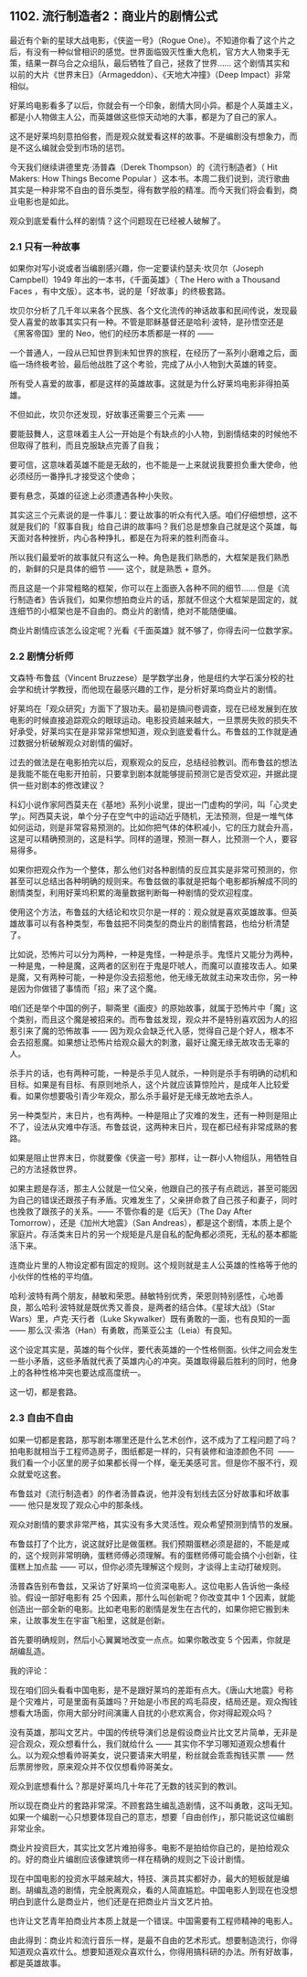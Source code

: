 ## 1102. 流行制造者2：商业片的剧情公式

最近有个新的星球大战电影，《侠盗一号》（Rogue One）。不知道你看了这个片之后，有没有一种似曾相识的感觉。世界面临毁灭性重大危机，官方大人物束手无策，结果一群乌合之众组队，最后牺牲了自己，拯救了世界…… 这个剧情其实和以前的大片《世界末日》（Armageddon）、《天地大冲撞》（Deep Impact）非常相似。

好莱坞电影看多了以后，你就会有一个印象，剧情大同小异。都是个人英雄主义，都是小人物做主人公，而英雄做这些惊天动地的大事，都是为了自己的家人。

这不是好莱坞刻意拍俗套，而是观众就爱看这样的故事。不是编剧没有想象力，而是不这么编就会受到市场的惩罚。

今天我们继续讲德里克·汤普森（Derek Thompson）的《流行制造者》（ Hit Makers: How Things Become Popular ）这本书。本周二我们说到，流行歌曲其实是一种非常不自由的音乐类型，得有数学般的精准。而今天我们将会看到，商业电影也是如此。

观众到底爱看什么样的剧情？这个问题现在已经被人破解了。

### 2.1 只有一种故事

如果你对写小说或者当编剧感兴趣，你一定要读约瑟夫·坎贝尔（Joseph Campbell）1949 年出的一本书，《千面英雄》（ The Hero with a Thousand Faces ，有中文版）。这本书，说的是「好故事」的终极套路。

坎贝尔分析了几千年以来各个民族、各个文化流传的神话故事和民间传说，发现最受人喜爱的故事其实只有一种。不管是耶稣基督还是哈利·波特，是孙悟空还是《黑客帝国》里的 Neo，他们的经历本质都是一样的 ——

一个普通人，一段从已知世界到未知世界的旅程，在经历了一系列小磨难之后，面临一场终极考验，最后他战胜了这个考验，完成了从小人物到大英雄的转变。

所有受人喜爱的故事，都是这样的英雄故事。这就是为什么好莱坞电影非得拍英雄。

不但如此，坎贝尔还发现，好故事还需要三个元素 ——

要能鼓舞人，这意味着主人公一开始是个有缺点的小人物，到剧情结束的时候他不但取得了胜利，而且克服缺点完善了自我；

要可信，这意味着英雄不能是无敌的，也不能是一上来就说我要担负重大使命，他必须经历一番挣扎才接受这个使命；

要有悬念，英雄的征途上必须遭遇各种小失败。

其实这三个元素说的是一件事儿：要让故事的听众有代入感。咱们仔细想想，这不就是我们的「叙事自我」给自己讲的故事吗？我们总是想象自己就是这个英雄，每天面对各种挫折，内心各种挣扎，都是在为将来的胜利而奋斗。

所以我们最爱听的故事就只有这么一种。角色是我们熟悉的，大框架是我们熟悉的，新鲜的只是具体的细节 —— 这个，就是熟悉 + 意外。

而且这是一个非常粗略的框架，你可以在上面嵌入各种不同的细节…… 但是《流行制造者》告诉我们，如果你想拍商业片的话，那就不但这个大框架是固定的，就连细节的小框架也是不自由的。商业片的剧情，绝对不能随便编。

商业片剧情应该怎么设定呢？光看《千面英雄》就不够了，你得去问一位数学家。

### 2.2 剧情分析师

文森特·布鲁兹（Vincent Bruzzese）是学数学出身，他是纽约大学石溪分校的社会学和统计学教授，而他现在最感兴趣的工作，是分析好莱坞商业片的剧情。

好莱坞在「观众研究」方面下了狠功夫。最初是搞问卷调查，现在已经发展到在放电影的时候直接追踪观众的眼球运动。电影投资越来越大，一旦票房失败的损失不好承受，好莱坞实在是非常非常想知道，观众到底爱看什么。布鲁兹的工作就是通过数据分析破解观众对剧情的偏好。

过去的做法是在电影拍完以后，观察观众的反应，总结经验教训。而布鲁兹的想法是我能不能在电影开拍前，只要拿到剧本就能够提前预测它是否受欢迎，并据此提供一些对剧本的修改建议？

科幻小说作家阿西莫夫在《基地》系列小说里，提出一门虚构的学问，叫「心灵史学」。阿西莫夫说，单个分子在空气中的运动近乎随机，无法预测，但是一堆气体如何运动，则是非常容易预测的。比如你把气体的体积减小，它的压力就会升高，这是可以精确预测的，这是科学。同样的道理，预测一群人，比预测一个人，要容易得多。

如果你把观众作为一个整体，那么他们对各种剧情的反应其实是非常可预测的，你甚至可以总结出各种明确的规则来。布鲁兹做的事就是把每个电影都拆解成不同的剧情类型，利用好莱坞积累的海量数据判断每一种剧情的受欢迎程度。

使用这个方法，布鲁兹的大结论和坎贝尔是一样的：观众就是喜欢英雄故事。但英雄故事可以有各种类型，布鲁兹把不同类型的商业片的剧情套路，也给分析清楚了。

比如说，恐怖片可以分为两种，一种是鬼怪，一种是杀手。鬼怪片又能分为两种，一种是鬼，一种是魔，这两者的区别在于鬼是吓唬人，而魔可以直接攻击人。如果是魔，又有两种可能，一种是你没去招惹他，他无缘无故就主动来攻击你，另一种是因为你做错了事情而「招」来了这个魔。

咱们还是举个中国的例子，聊斋里《画皮》的原始故事，就属于恐怖片中「魔」这个类别，而且这个魔是被招来的。而布鲁兹发现，观众并不是特别喜欢因为人的招惹引来了魔的恐怖故事 —— 因为观众会缺乏代入感，觉得自己是个好人，根本不会去招惹魔。如果想让恐怖片给观众最大的刺激，最好让魔无缘无故攻击无辜的人。

杀手片的话，也有两种可能，一种是杀手见人就杀，一种则是杀手有明确的动机和目标。如果是有目标、有原则地杀人，这个片就应该算惊险片，是成年人比较爱看。如果你想要吸引青少年观众，那么杀手最好是无缘无故地去杀人。

另一种类型片，末日片，也有两种。一种是阻止了灾难的发生，还有一种则是阻止不了，设法从灾难中存活。布鲁兹说，这两种末日片，现在都已经有非常成熟的套路。

如果是阻止世界末日，你就要像《侠盗一号》那样，让一群小人物组队，用牺牲自己的方法拯救世界。

如果主题是存活，那主人公就是一位父亲，他跟自己的孩子有点疏远，甚至可能因为自己的错误还跟孩子有矛盾。灾难发生了，父亲拼命救了自己孩子和妻子，同时也挽救了跟孩子的关系。—— 不管你看的是《后天》（The Day After Tomorrow），还是《加州大地震》（San Andreas），都是这个剧情，本质上是个家庭片。存活类末日片的另一个规矩是凡是自私的配角都必须死，无私的基本都能活下来。

连商业片里的人物设定都有固定的规则。这个规则就是主人公英雄的性格等于他的小伙伴的性格的平均值。

哈利·波特有两个朋友，赫敏和荣恩。赫敏特别优秀，荣恩则特别感性，心地善良，那么哈利·波特就是既优秀又善良，是两者的结合体。《星球大战》（Star Wars）里，卢克·天行者（Luke Skywalker）既有勇敢的一面，也有良知的一面 —— 那么汉·索洛（Han）有勇敢，而莱亚公主（Leia）有良知。

这个设定其实是，英雄的每个伙伴，要代表英雄的一个性格侧面。伙伴之间会发生一些小矛盾，这些矛盾就代表了英雄内心的冲突。英雄取得最后胜利的同时，他身上的各种性格冲突也要达成高度统一。

这一切，都是套路。

### 2.3 自由不自由

如果一切都是套路，那写剧本哪里还是什么艺术创作，这不成为了工程问题了吗？拍电影就相当于工程师造房子，图纸都是一样的，只有装修和油漆颜色不同  —— 我们看一个小区里的房子如果都长得一个样，毫无美感可言。但是你不服不行，观众就爱吃这套。

布鲁兹对《流行制造者》的作者汤普森说，他并没有划线去区分好故事和坏故事 —— 他只是发现了观众心中的那条线。

观众对剧情的要求非常严格，其实没有多大灵活性。观众希望预测到情节的发展。

布鲁兹打了个比方，说这就好比是做蛋糕。我们预期蛋糕必须是甜的，不能是咸的，这个规则非常明确，蛋糕师傅必须理解。有的蛋糕师傅可能会搞个小创新，往蛋糕上加点盐 —— 可以，但你必须先理解这个规则，才谈得上主动打破规则。

汤普森告别布鲁兹，又采访了好莱坞一位资深电影人。这位电影人告诉他一条经验。假设一部好电影有 25 个因素，那什么叫创新呢？你改变其中 1 个因素，就能创造出一部全新的电影。比如老电影的剧情是发生在古代的，如果你把它搬到未来，让故事发生在宇宙飞船里，这就是创新。

首先要明确规则，然后小心翼翼地改变一点点。如果你敢改变 5 个因素，你就是胡编乱造。

我的评论：

现在咱们回头看看中国电影，是不是跟好莱坞的差距有点大。《唐山大地震》号称是个灾难片，可是里面有英雄吗？开始是小市民的鸡毛蒜皮，结局还是。观众掏钱想看大场面，你用大部分时间演庸人自扰的小悲欢离合，你对得起观众吗？

没有英雄，那叫文艺片。中国的传统导演们总是假设商业片比文艺片简单，无非是迎合观众，观众想看什么，我们就给什么 —— 其实你不学习哪知道观众想看什么。以为观众想看帅哥美女，说只要请来大明星，粉丝就会乖乖掏钱买票 —— 然后票房惨败，原来观众并不仅仅想看帅哥美女。

观众到底想看什么？那是好莱坞几十年花了无数的钱买到的教训。

所以现在商业片的套路非常深。不顾套路生编乱造剧情，这不叫勇敢，这叫无知。如果一个编剧一心只想要体现自己的意志，想要「自由创作」，那只能说这位编剧非常业余。

商业片投资巨大，其实比文艺片难拍得多。电影不是拍给你自己的，是拍给观众的。好的商业片编剧应该像建筑师一样在精确的规则之下设计剧情。

现在中国电影的投资水平越来越大，特技、演员其实都好办，最大的短板就是编剧。胡编乱造的剧情，完全脱离观众，看的人简直尴尬。中国电影人到现在也没想明白到底什么是商业片，他们还是在把商业片当文艺片拍。

也许让文艺青年拍商业片本质上就是一个错误。中国需要有工程师精神的电影人。

由此得到：商业片和流行音乐一样，是最不自由的艺术形式。想要制造流行，你得知道观众喜欢什么。想要知道观众喜欢什么，你得用搞科研的办法。所有好故事，都是英雄故事。